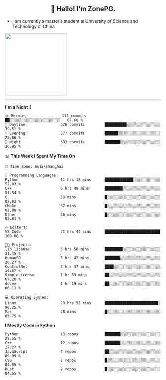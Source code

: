 <h2 align="center">👋 Hello! I'm ZonePG.</h2>

- I am currently a master’s student at University of Science and Technology of China

<img height=200 align="center" src="https://github-readme-stats.vercel.app/api?username=zonepg" />

-------

<!--START_SECTION:waka-->
**I'm a Night 🦉** 

```text
🌞 Morning                112 commits         ██░░░░░░░░░░░░░░░░░░░░░░░   07.68 % 
🌆 Daytime                576 commits         ██████████░░░░░░░░░░░░░░░   39.51 % 
🌃 Evening                377 commits         ██████░░░░░░░░░░░░░░░░░░░   25.86 % 
🌙 Night                  393 commits         ███████░░░░░░░░░░░░░░░░░░   26.95 % 
```


📊 **This Week I Spent My Time On** 

```text
🕑︎ Time Zone: Asia/Shanghai

💬 Programming Languages: 
Python                   11 hrs 18 mins      █████████████░░░░░░░░░░░░   52.03 % 
C++                      6 hrs 48 mins       ████████░░░░░░░░░░░░░░░░░   31.34 % 
C                        38 mins             █░░░░░░░░░░░░░░░░░░░░░░░░   02.93 % 
CMake                    37 mins             █░░░░░░░░░░░░░░░░░░░░░░░░   02.88 % 
Other                    36 mins             █░░░░░░░░░░░░░░░░░░░░░░░░   02.81 % 

🔥 Editors: 
VS Code                  21 hrs 44 mins      █████████████████████████   100.00 % 

🐱‍💻 Projects: 
lib_license              6 hrs 50 mins       ████████░░░░░░░░░░░░░░░░░   31.45 % 
HumanSD                  5 hrs 42 mins       ███████░░░░░░░░░░░░░░░░░░   26.27 % 
ControlNet               3 hrs 37 mins       ████░░░░░░░░░░░░░░░░░░░░░   16.67 % 
SimpleLicense            1 hr 33 mins        ██░░░░░░░░░░░░░░░░░░░░░░░   07.20 % 
docem                    1 hr 19 mins        ██░░░░░░░░░░░░░░░░░░░░░░░   06.11 % 

💻 Operating System: 
Linux                    20 hrs 55 mins      ████████████████████████░   96.25 % 
Mac                      48 mins             █░░░░░░░░░░░░░░░░░░░░░░░░   03.75 % 
```

**I Mostly Code in Python** 

```text
Python                   13 repos            ███████░░░░░░░░░░░░░░░░░░   29.55 % 
C++                      12 repos            ███████░░░░░░░░░░░░░░░░░░   27.27 % 
JavaScript               4 repos             ██░░░░░░░░░░░░░░░░░░░░░░░   09.09 % 
CSS                      2 repos             █░░░░░░░░░░░░░░░░░░░░░░░░   04.55 % 
Rust                     2 repos             █░░░░░░░░░░░░░░░░░░░░░░░░   04.55 % 
```




<!--END_SECTION:waka-->

